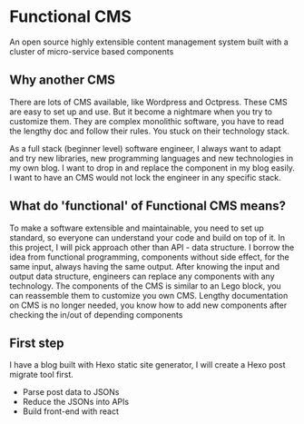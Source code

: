 # Functional CMS
An open source highly extensible content management system built with a cluster of micro-service based components

## Why another CMS

There are lots of CMS available, like Wordpress and Octpress. These CMS are easy to set up and use. But it become a nightmare when you try to customize them. They are complex monolithic software, you have to read the lengthy doc and follow their rules. You stuck on their technology stack.

As a full stack (beginner level) software engineer, I always want to adapt and try new libraries, new programming languages and new technologies in my own blog. I want to drop in and replace the component in my blog easily. I want to have an CMS would not lock the engineer in any specific stack.

## What do 'functional' of Functional CMS means?

To make a software extensible and maintainable, you need to set up standard, so everyone can understand your code and build on top of it. In this project, I will pick approach other than API - data structure. I borrow the idea from functional programming, components without side effect, for the same input, always having the same output. After knowing the input and output data structure, engineers can replace any components with any technology. The components of the CMS is similar to an Lego block, you can reassemble them to customize you own CMS. Lengthy documentation on CMS is no longer needed, you know how to add new components after checking the in/out of depending components

## First step

I have a blog built with Hexo static site generator, I will create a Hexo post migrate tool first.
- Parse post data to JSONs
- Reduce the JSONs into APIs
- Build front-end with react
